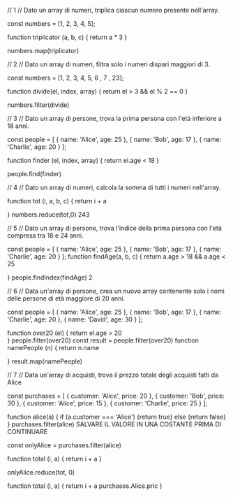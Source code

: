 // 1 //
Dato un array di numeri, triplica ciascun numero presente nell'array.

const numbers = [1, 2, 3, 4, 5];

function triplicator (a, b, c) {
return a \* 3
}

numbers.map(triplicator)

// 2 //
Dato un array di numeri, filtra solo i numeri dispari maggiori di 3.

const numbers = [1, 2, 3, 4, 5, 6 , 7 , 23];

function divide(el, index, array) {
return el > 3 && el % 2 == 0
}

numbers.filter(divide)

// 3 //
Dato un array di persone, trova la prima persona con l'età inferiore a 18 anni.

const people = [
{ name: 'Alice', age: 25 },
{ name: 'Bob', age: 17 },
{ name: 'Charlie', age: 20 }
];

function finder (el, index, array) {
return el.age < 18
}

people.find(finder)

// 4 //
Dato un array di numeri, calcola la somma di tutti i numeri nell'array.

function tot (i, a, b, c) {
return i + a

}
numbers.reduce(tot,0)
243

// 5 //
Dato un array di persone, trova l'indice della prima persona con l'età compresa tra 18 e 24 anni.

const people = [
{ name: 'Alice', age: 25 },
{ name: 'Bob', age: 17 },
{ name: 'Charlie', age: 20 }
];
function findAge(a, b, c) {
return a.age > 18 && a.age < 25

}
people.findIndex(findAge)
2

// 6 //
Data un'array di persone, crea un nuovo array contenente solo i nomi delle persone di età maggiore di 20 anni.

const people = [
{ name: 'Alice', age: 25 },
{ name: 'Bob', age: 17 },
{ name: 'Charlie', age: 20 },
{ name: 'David', age: 30 }
];

function over20 (el) {
return el.age > 20  
}
people.filter(over20)
const result = people.filter(over20)
function namePeople (n) {
return n.name

}
result.map(namePeople)

// 7 //
Data un'array di acquisti, trova il prezzo totale degli acquisti fatti da Alice

const purchases = [
{ customer: 'Alice', price: 20 },
{ customer: 'Bob', price: 30 },
{ customer: 'Alice', price: 15 },
{ customer: 'Charlie', price: 25 }
];

function alice(a) {
if (a.customer === 'Alice')
{return true}
else {return false}
}
purchases.filter(alice)
SALVARE IL VALORE IN UNA COSTANTE PRIMA DI CONTINUARE

const onlyAlice = purchases.filter(alice)

function total (i, a) {
return i + a
}

onlyAlice.reduce(tot, 0)

function total (i, a) {
return i + a
purchases.Alice.pric
}
